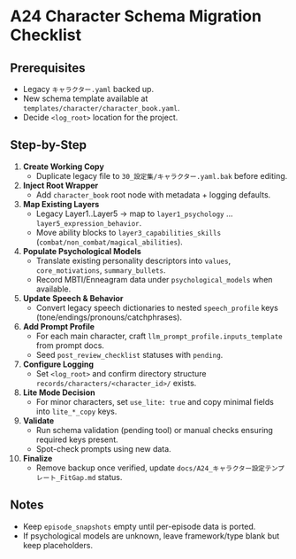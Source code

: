 # A24 Character Schema Migration Checklist

## Prerequisites
- Legacy `キャラクター.yaml` backed up.
- New schema template available at `templates/character/character_book.yaml`.
- Decide `<log_root>` location for the project.

## Step-by-Step
1. **Create Working Copy**
   - Duplicate legacy file to `30_設定集/キャラクター.yaml.bak` before editing.
2. **Inject Root Wrapper**
   - Add `character_book` root node with metadata + logging defaults.
3. **Map Existing Layers**
   - Legacy Layer1..Layer5 → map to `layer1_psychology` ... `layer5_expression_behavior`.
   - Move ability blocks to `layer3_capabilities_skills` (`combat/non_combat/magical_abilities`).
4. **Populate Psychological Models**
   - Translate existing personality descriptors into `values`, `core_motivations`, `summary_bullets`.
   - Record MBTI/Enneagram data under `psychological_models` when available.
5. **Update Speech & Behavior**
   - Convert legacy speech dictionaries to nested `speech_profile` keys (tone/endings/pronouns/catchphrases).
6. **Add Prompt Profile**
   - For each main character, craft `llm_prompt_profile.inputs_template` from prompt docs.
   - Seed `post_review_checklist` statuses with `pending`.
7. **Configure Logging**
   - Set `<log_root>` and confirm directory structure `records/characters/<character_id>/` exists.
8. **Lite Mode Decision**
   - For minor characters, set `use_lite: true` and copy minimal fields into `lite_*_copy` keys.
9. **Validate**
   - Run schema validation (pending tool) or manual checks ensuring required keys present.
   - Spot-check prompts using new data.
10. **Finalize**
    - Remove backup once verified, update `docs/A24_キャラクター設定テンプレート_FitGap.md` status.

## Notes
- Keep `episode_snapshots` empty until per-episode data is ported.
- If psychological models are unknown, leave framework/type blank but keep placeholders.
